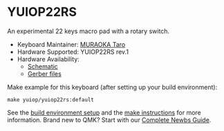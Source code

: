 # YUIOP22RS

An experimental 22 keys macro pad with a rotary switch.

* Keyboard Maintainer: [MURAOKA Taro](https://github.com/koron)
* Hardware Supported: YUIOP22RS rev.1
* Hardware Availability:
    * [Schematic](https://github.com/koron/yuiop/tree/main/yuiop22rs)
    * [Gerber files](https://github.com/koron/yuiop/tree/main/gerber/yuiop22rs-r1-jlcpcb-r1)

Make example for this keyboard (after setting up your build environment):

    make yuiop/yuiop22rs:default

See the [build environment setup](https://docs.qmk.fm/#/getting_started_build_tools) and the [make instructions](https://docs.qmk.fm/#/getting_started_make_guide) for more information. Brand new to QMK? Start with our [Complete Newbs Guide](https://docs.qmk.fm/#/newbs).
